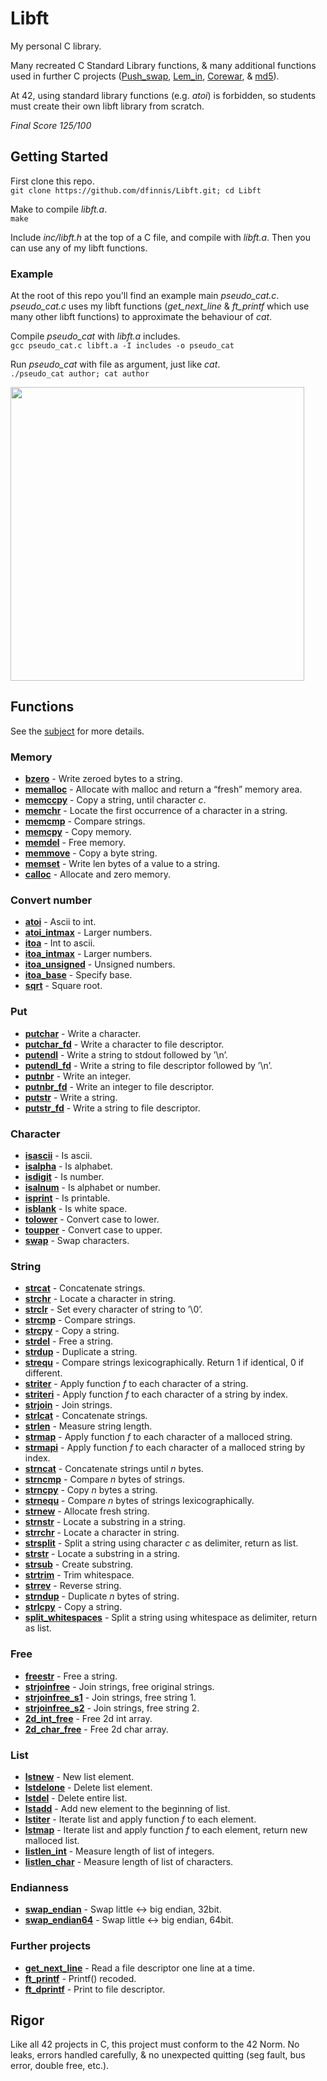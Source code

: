# Libft

My personal C library.

Many recreated C Standard Library functions, & many additional functions used in further C projects ([Push_swap](https://github.com/dfinnis/Push_swap), [Lem_in](https://github.com/dfinnis/Lem_in), [Corewar](https://github.com/dfinnis/Corewar), & [md5](https://github.com/dfinnis/md5)).

At 42, using standard library functions (e.g. *atoi*) is forbidden, so students must create their own libft library from scratch.

*Final Score 125/100*


## Getting Started

First clone this repo. <br>
```git clone https://github.com/dfinnis/Libft.git; cd Libft```

Make to compile *libft.a*. <br>
```make```

Include *inc/libft.h* at the top of a C file, and compile with *libft.a*. Then you can use any of my libft functions.


### Example

At the root of this repo you'll find an example main *pseudo_cat.c*. *pseudo_cat.c* uses my libft functions (*get_next_line* & *ft_printf* which use many other libft functions) to approximate the behaviour of *cat*.

Compile *pseudo_cat* with *libft.a* includes. <br>
```gcc pseudo_cat.c libft.a -I includes -o pseudo_cat```

Run *pseudo_cat* with file as argument, just like *cat*. <br>
```./pseudo_cat author; cat author```

<img src="https://github.com/dfinnis/Libft/blob/master/img/cat.png" width="470">


## Functions

See the [subject](https://github.com/dfinnis/Libft/blob/master/subject.pdf) for more details.

### Memory

* [**bzero**](https://github.com/dfinnis/Libft/blob/master/src/ft_bzero.c) - Write zeroed bytes to a string.
* [**memalloc**](https://github.com/dfinnis/Libft/blob/master/src/ft_memalloc.c) - Allocate with malloc and return a “fresh” memory area.
* [**memccpy**](https://github.com/dfinnis/Libft/blob/master/src/ft_memccpy.c) - Copy a string, until character *c*.
* [**memchr**](https://github.com/dfinnis/Libft/blob/master/src/ft_memchr.c) - Locate the first occurrence of a character in a string.
* [**memcmp**](https://github.com/dfinnis/Libft/blob/master/src/ft_memcmp.c) - Compare strings.
* [**memcpy**](https://github.com/dfinnis/Libft/blob/master/src/ft_memcpy.c) - Copy memory.
* [**memdel**](https://github.com/dfinnis/Libft/blob/master/src/ft_memdel.c) - Free memory.
* [**memmove**](https://github.com/dfinnis/Libft/blob/master/src/ft_memmove.c) - Copy a byte string.
* [**memset**](https://github.com/dfinnis/Libft/blob/master/src/ft_memset.c) - Write len bytes of a value to a string.
* [**calloc**](https://github.com/dfinnis/Libft/blob/master/src/ft_calloc.c) - Allocate and zero memory.

### Convert number

* [**atoi**](https://github.com/dfinnis/Libft/blob/master/src/ft_atoi.c) - Ascii to int.
* [**atoi_intmax**](https://github.com/dfinnis/Libft/blob/master/src/ft_atoi_intmax.c) - Larger numbers.
* [**itoa**](https://github.com/dfinnis/Libft/blob/master/src/ft_itoa.c) - Int to ascii.
* [**itoa_intmax**](https://github.com/dfinnis/Libft/blob/master/src/ft_itoa_intmax.c) - Larger numbers.
* [**itoa_unsigned**](https://github.com/dfinnis/Libft/blob/master/src/ft_itoa_unsigned.c) - Unsigned numbers.
* [**itoa_base**](https://github.com/dfinnis/Libft/blob/master/src/ft_itoa_base.c) - Specify base.
* [**sqrt**](https://github.com/dfinnis/Libft/blob/master/src/ft_sqrt.c) - Square root.

### Put

* [**putchar**](https://github.com/dfinnis/Libft/blob/master/src/ft_putchar.c) - Write a character.
* [**putchar_fd**](https://github.com/dfinnis/Libft/blob/master/src/ft_putchar_fd.c) - Write a character to file descriptor.
* [**putendl**](https://github.com/dfinnis/Libft/blob/master/src/ft_putendl.c) - Write a string to stdout followed by ’\n’.
* [**putendl_fd**](https://github.com/dfinnis/Libft/blob/master/src/ft_putendl_fd.c) - Write a string to file descriptor followed by ’\n’.
* [**putnbr**](https://github.com/dfinnis/Libft/blob/master/src/ft_putnbr.c) - Write an integer.
* [**putnbr_fd**](https://github.com/dfinnis/Libft/blob/master/src/ft_putnbr_fd.c) - Write an integer to file descriptor.
* [**putstr**](https://github.com/dfinnis/Libft/blob/master/src/ft_putstr.c) - Write a string.
* [**putstr_fd**](https://github.com/dfinnis/Libft/blob/master/src/ft_putstr_fd.c) - Write a string to file descriptor.

### Character

* [**isascii**](https://github.com/dfinnis/Libft/blob/master/src/ft_isascii.c) - Is ascii.
* [**isalpha**](https://github.com/dfinnis/Libft/blob/master/src/ft_isalpha.c) - Is alphabet.
* [**isdigit**](https://github.com/dfinnis/Libft/blob/master/src/ft_isdigit.c) - Is number.
* [**isalnum**](https://github.com/dfinnis/Libft/blob/master/src/ft_isalnum.c) - Is alphabet or number.
* [**isprint**](https://github.com/dfinnis/Libft/blob/master/src/ft_isprint.c) - Is printable.
* [**isblank**](https://github.com/dfinnis/Libft/blob/master/src/ft_isblank.c) - Is white space.
* [**tolower**](https://github.com/dfinnis/Libft/blob/master/src/ft_tolower.c) - Convert case to lower.
* [**toupper**](https://github.com/dfinnis/Libft/blob/master/src/ft_toupper.c) - Convert case to upper.
* [**swap**](https://github.com/dfinnis/Libft/blob/master/src/ft_swap.c) - Swap characters.

### String

* [**strcat**](https://github.com/dfinnis/Libft/blob/master/src/ft_strcat.c) - Concatenate strings.
* [**strchr**](https://github.com/dfinnis/Libft/blob/master/src/ft_strchr.c) - Locate a character in string.
* [**strclr**](https://github.com/dfinnis/Libft/blob/master/src/ft_strclr.c) - Set every character of string to ’\0’.
* [**strcmp**](https://github.com/dfinnis/Libft/blob/master/src/ft_strcmp.c) - Compare strings.
* [**strcpy**](https://github.com/dfinnis/Libft/blob/master/src/ft_strcpy.c) - Copy a string.
* [**strdel**](https://github.com/dfinnis/Libft/blob/master/src/ft_strdel.c) - Free a string.
* [**strdup**](https://github.com/dfinnis/Libft/blob/master/src/ft_strdup.c) - Duplicate a string.
* [**strequ**](https://github.com/dfinnis/Libft/blob/master/src/ft_strequ.c) - Compare strings lexicographically. Return 1 if identical, 0 if different.
* [**striter**](https://github.com/dfinnis/Libft/blob/master/src/ft_striter.c) - Apply function *f* to each character of a string.
* [**striteri**](https://github.com/dfinnis/Libft/blob/master/src/ft_striteri.c) - Apply function *f* to each character of a string by index.
* [**strjoin**](https://github.com/dfinnis/Libft/blob/master/src/ft_strjoin.c) - Join strings.
* [**strlcat**](https://github.com/dfinnis/Libft/blob/master/src/ft_strlcat.c) - Concatenate strings.
* [**strlen**](https://github.com/dfinnis/Libft/blob/master/src/ft_strlen.c) - Measure string length.
* [**strmap**](https://github.com/dfinnis/Libft/blob/master/src/ft_strmap.c) - Apply function *f* to each character of a malloced string.
* [**strmapi**](https://github.com/dfinnis/Libft/blob/master/src/ft_strmapi.c) - Apply function *f* to each character of a malloced string by index.
* [**strncat**](https://github.com/dfinnis/Libft/blob/master/src/ft_strncat.c) - Concatenate strings until *n* bytes.
* [**strncmp**](https://github.com/dfinnis/Libft/blob/master/src/ft_strncmp.c) - Compare *n* bytes of strings.
* [**strncpy**](https://github.com/dfinnis/Libft/blob/master/src/ft_strncpy.c) - Copy *n* bytes a string.
* [**strnequ**](https://github.com/dfinnis/Libft/blob/master/src/ft_strnequ.c) - Compare *n* bytes of strings lexicographically.
* [**strnew**](https://github.com/dfinnis/Libft/blob/master/src/ft_strnew.c) - Allocate fresh string.
* [**strnstr**](https://github.com/dfinnis/Libft/blob/master/src/ft_strnstr.c) - Locate a substring in a string.
* [**strrchr**](https://github.com/dfinnis/Libft/blob/master/src/ft_strrchr.c) - Locate a character in string.
* [**strsplit**](https://github.com/dfinnis/Libft/blob/master/src/ft_strsplit.c) - Split a string using character *c* as delimiter, return as list.
* [**strstr**](https://github.com/dfinnis/Libft/blob/master/src/ft_strstr.c) - Locate a substring in a string.
* [**strsub**](https://github.com/dfinnis/Libft/blob/master/src/ft_strsub.c) - Create substring.
* [**strtrim**](https://github.com/dfinnis/Libft/blob/master/src/ft_strtrim.c) - Trim whitespace.
* [**strrev**](https://github.com/dfinnis/Libft/blob/master/src/ft_strrev.c) - Reverse string.
* [**strndup**](https://github.com/dfinnis/Libft/blob/master/src/ft_strndup.c) - Duplicate *n* bytes of string.
* [**strlcpy**](https://github.com/dfinnis/Libft/blob/master/src/ft_strlcpy.c) - Copy a string.
* [**split_whitespaces**](https://github.com/dfinnis/Libft/blob/master/src/ft_split_whitespaces.c) - Split a string using whitespace as delimiter, return as list.

### Free

* [**freestr**](https://github.com/dfinnis/Libft/blob/master/src/ft_freestr.c) - Free a string.
* [**strjoinfree**](https://github.com/dfinnis/Libft/blob/master/src/ft_strjoinfree.c) - Join strings, free original strings.
* [**strjoinfree_s1**](https://github.com/dfinnis/Libft/blob/master/src/ft_strjoinfree_s1.c) - Join strings, free string 1.
* [**strjoinfree_s2**](https://github.com/dfinnis/Libft/blob/master/src/ft_strjoinfree_s2.c) - Join strings, free string 2.
* [**2d_int_free**](https://github.com/dfinnis/Libft/blob/master/src/ft_2d_int_free.c) - Free 2d int array.
* [**2d_char_free**](https://github.com/dfinnis/Libft/blob/master/src/ft_2d_char_free.c) - Free 2d char array.

### List

* [**lstnew**](https://github.com/dfinnis/Libft/blob/master/src/ft_lstnew.c) - New list element.
* [**lstdelone**](https://github.com/dfinnis/Libft/blob/master/src/ft_lstdelone.c) - Delete list element.
* [**lstdel**](https://github.com/dfinnis/Libft/blob/master/src/ft_lstdel.c) - Delete entire list.
* [**lstadd**](https://github.com/dfinnis/Libft/blob/master/src/ft_lstadd.c) - Add new element to the beginning of list.
* [**lstiter**](https://github.com/dfinnis/Libft/blob/master/src/ft_lstiter.c) - Iterate list and apply function *f* to each element.
* [**lstmap**](https://github.com/dfinnis/Libft/blob/master/src/ft_lstmap.c) - Iterate list and apply function *f* to each element, return new malloced list.
* [**listlen_int**](https://github.com/dfinnis/Libft/blob/master/src/ft_listlen_int.c) - Measure length of list of integers.
* [**listlen_char**](https://github.com/dfinnis/Libft/blob/master/src/ft_listlen_char.c) - Measure length of list of characters.

### Endianness

* [**swap_endian**](https://github.com/dfinnis/Libft/blob/master/src/swap_endian.c) - Swap little <-> big endian, 32bit.
* [**swap_endian64**](https://github.com/dfinnis/Libft/blob/master/src/swap_endian.c) - Swap little <-> big endian, 64bit.

### Further projects

* [**get_next_line**](https://github.com/dfinnis/Libft/blob/master/src/get_next_line.c) - Read a file descriptor one line at a time.
* [**ft_printf**](https://github.com/dfinnis/Libft/tree/master/src/ft_printf) - Printf() recoded.
* [**ft_dprintf**](https://github.com/dfinnis/Libft/blob/master/src/ft_printf/ft_dprintf.c) - Print to file descriptor.


## Rigor

Like all 42 projects in C, this project must conform to the 42 Norm.
No leaks, errors handled carefully, & no unexpected quitting (seg fault, bus error, double free, etc.).
